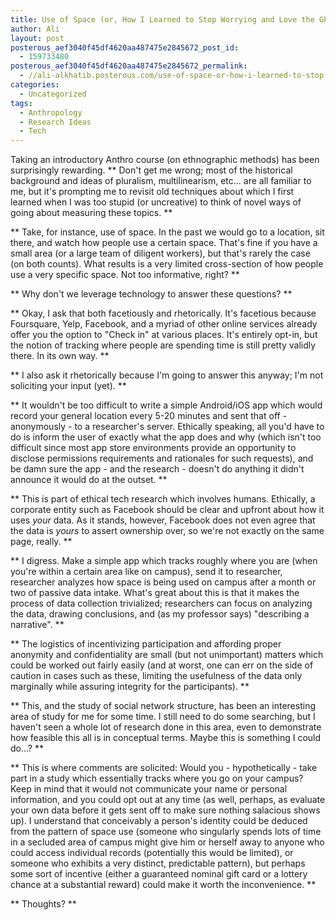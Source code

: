 ```yaml
---
title: Use of Space (or, How I Learned to Stop Worrying and Love the GPS)
author: Ali
layout: post
posterous_aef3040f45df4620aa487475e2845672_post_id:
  - 159733480
posterous_aef3040f45df4620aa487475e2845672_permalink:
  - //ali-alkhatib.posterous.com/use-of-space-or-how-i-learned-to-stop-worryin
categories:
  - Uncategorized
tags:
  - Anthropology
  - Research Ideas
  - Tech
---
```

Taking an introductory Anthro course (on ethnographic methods) has been surprisingly rewarding. 
**
  Don't get me wrong; most of the historical background and ideas of pluralism, multilinearism, etc... are all familiar to me, but it's prompting me to revisit old techniques about which I first learned when I was too stupid (or uncreative) to think of novel ways of going about measuring these topics.
**

**
  Take, for instance, use of space. In the past we would go to a location, sit there, and watch how people use a certain space. That's fine if you have a small area (or a large team of diligent workers), but that's rarely the case (on both counts). What results is a very limited cross-section of how people use a very specific space. Not too informative, right?
**

**
  Why don't we leverage technology to answer these questions?
**

**
  Okay, I ask that both facetiously and rhetorically. It's facetious because Foursquare, Yelp, Facebook, and a myriad of other online services already offer you the option to "Check in" at various places. It's entirely opt-in, but the notion of tracking where people are spending time is still pretty validly there. In its own way.
**

**
  I also ask it rhetorically because I'm going to answer this anyway; I'm not soliciting your input (yet).
**

**
  It wouldn't be too difficult to write a simple Android/iOS app which would record your general location every 5-20 minutes and sent that off - anonymously - to a researcher's server. Ethically speaking, all you'd have to do is inform the user of exactly what the app does and why (which isn't too difficult since most app store environments provide an opportunity to disclose permissions requirements and rationales for such requests), and be damn sure the app - and the research - doesn't do anything it didn't announce it would do at the outset.
**

**
  This is part of ethical tech research which involves humans. Ethically, a corporate entity such as Facebook should be clear and upfront about how it uses <i>your</i> data. As it stands, however, Facebook does not even agree that the data is <i>yours</i> to assert ownership over, so we're not exactly on the same page, really.
**

**
  I digress. Make a simple app which tracks roughly where you are (when you're within a certain area like on campus), send it to researcher, researcher analyzes how space is being used on campus after a month or two of passive data intake. What's great about this is that it makes the process of data collection trivialized; researchers can focus on analyzing the data, drawing conclusions, and (as my professor says) "describing a narrative".
**

**
  The logistics of incentivizing participation and affording proper anonymity and confidentiality are small (but not unimportant) matters which could be worked out fairly easily (and at worst, one can err on the side of caution in cases such as these, limiting the usefulness of the data only marginally while assuring integrity for the participants).
**

**
  This, and the study of social network structure, has been an interesting area of study for me for some time. I still need to do some searching, but I haven't seen a whole lot of research done in this area, even to demonstrate how feasible this all is in conceptual terms. Maybe this is something I could do...?
**

**
  This is where comments are solicited: Would you - hypothetically - take part in a study which essentially tracks where you go on your campus? Keep in mind that it would not communicate your name or personal information, and you could opt out at any time (as well, perhaps, as evaluate your own data before it gets sent off to make sure nothing salacious shows up). I understand that conceivably a person's identity could be deduced from the pattern of space use (someone who singularly spends lots of time in a secluded area of campus might give him or herself away to anyone who could access individual records (potentially this would be limited), or someone who exhibits a very distinct, predictable pattern), but perhaps some sort of incentive (either a guaranteed nominal gift card or a lottery chance at a substantial reward) could make it worth the inconvenience.
**

**
  Thoughts?
**

